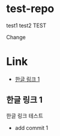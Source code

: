 # test-repo
test1
test2
TEST

Change

# Link
* [한글 링크 1](#한글-링크-1)

## 한글 링크 1

한글 링크 테스트

* add commit 1
